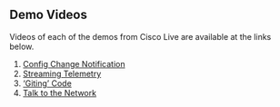 ## Demo Videos

Videos of each of the demos from Cisco Live are available at the links below.
1. [Config Change Notification](https://sharevideo.cisco.com/#/videos/59854413-c596-441e-b4d3-ee6c5e295fdd)
1. [Streaming Telemetry](https://sharevideo.cisco.com/#/videos/6933ce13-7e85-4710-8486-80b48ac4094d)
1. [‘Giting’ Code](https://sharevideo.cisco.com/#/videos/916fa3b3-7892-43b0-b6ab-db17dc8f4d9d)
1. [Talk to the Network](https://sharevideo.cisco.com/#/videos/f66bf8f9-b91e-49ec-a80b-23b351b38e2b)
